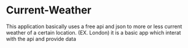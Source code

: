 # Current-Weather

This application basically uses a free api and json to more or less current weather of a certain location. (EX. London)
it is a basic app which interat with the api and provide data 
